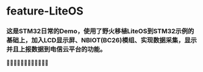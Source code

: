 # feature-LiteOS
### 这是STM32日常的Demo，使用了野火移植LiteOS到STM32示例的基础上，加入LCD显示屏、NBIOT(BC26)模组、实现数据采集，显示并且上报数据到电信云平台的功能。

🙌🙌🙌😁😁😁😊😊😊😍😍😍